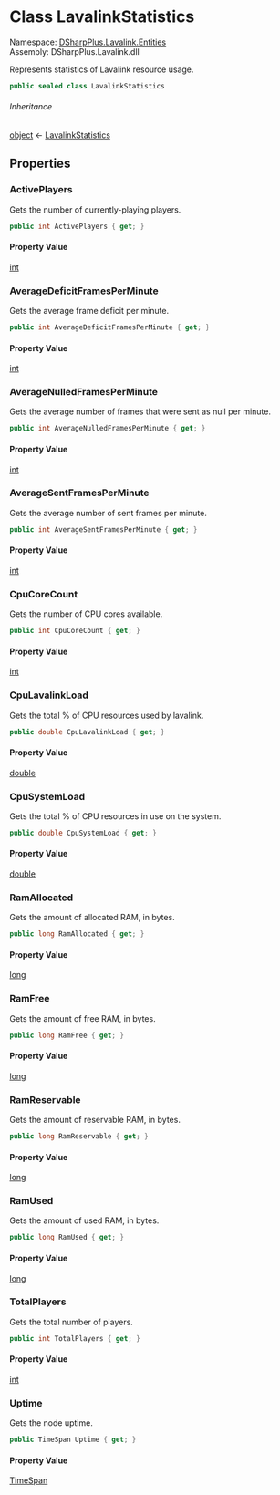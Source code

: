 # Class LavalinkStatistics

Namespace: [DSharpPlus.Lavalink.Entities](DSharpPlus.Lavalink.Entities.md)  
Assembly: DSharpPlus.Lavalink.dll

Represents statistics of Lavalink resource usage.

```csharp
public sealed class LavalinkStatistics
```

###### Inheritance

[object](https://learn.microsoft.com/dotnet/api/system.object) ← 
[LavalinkStatistics](DSharpPlus.Lavalink.Entities.LavalinkStatistics.md)

## Properties

### <a id="DSharpPlus_Lavalink_Entities_LavalinkStatistics_ActivePlayers"></a>ActivePlayers

Gets the number of currently-playing players.

```csharp
public int ActivePlayers { get; }
```

#### Property Value

[int](https://learn.microsoft.com/dotnet/api/system.int32)

### <a id="DSharpPlus_Lavalink_Entities_LavalinkStatistics_AverageDeficitFramesPerMinute"></a>AverageDeficitFramesPerMinute

Gets the average frame deficit per minute.

```csharp
public int AverageDeficitFramesPerMinute { get; }
```

#### Property Value

[int](https://learn.microsoft.com/dotnet/api/system.int32)

### <a id="DSharpPlus_Lavalink_Entities_LavalinkStatistics_AverageNulledFramesPerMinute"></a>AverageNulledFramesPerMinute

Gets the average number of frames that were sent as null per minute.

```csharp
public int AverageNulledFramesPerMinute { get; }
```

#### Property Value

[int](https://learn.microsoft.com/dotnet/api/system.int32)

### <a id="DSharpPlus_Lavalink_Entities_LavalinkStatistics_AverageSentFramesPerMinute"></a>AverageSentFramesPerMinute

Gets the average number of sent frames per minute.

```csharp
public int AverageSentFramesPerMinute { get; }
```

#### Property Value

[int](https://learn.microsoft.com/dotnet/api/system.int32)

### <a id="DSharpPlus_Lavalink_Entities_LavalinkStatistics_CpuCoreCount"></a>CpuCoreCount

Gets the number of CPU cores available.

```csharp
public int CpuCoreCount { get; }
```

#### Property Value

[int](https://learn.microsoft.com/dotnet/api/system.int32)

### <a id="DSharpPlus_Lavalink_Entities_LavalinkStatistics_CpuLavalinkLoad"></a>CpuLavalinkLoad

Gets the total % of CPU resources used by lavalink.

```csharp
public double CpuLavalinkLoad { get; }
```

#### Property Value

[double](https://learn.microsoft.com/dotnet/api/system.double)

### <a id="DSharpPlus_Lavalink_Entities_LavalinkStatistics_CpuSystemLoad"></a>CpuSystemLoad

Gets the total % of CPU resources in use on the system.

```csharp
public double CpuSystemLoad { get; }
```

#### Property Value

[double](https://learn.microsoft.com/dotnet/api/system.double)

### <a id="DSharpPlus_Lavalink_Entities_LavalinkStatistics_RamAllocated"></a>RamAllocated

Gets the amount of allocated RAM, in bytes.

```csharp
public long RamAllocated { get; }
```

#### Property Value

[long](https://learn.microsoft.com/dotnet/api/system.int64)

### <a id="DSharpPlus_Lavalink_Entities_LavalinkStatistics_RamFree"></a>RamFree

Gets the amount of free RAM, in bytes.

```csharp
public long RamFree { get; }
```

#### Property Value

[long](https://learn.microsoft.com/dotnet/api/system.int64)

### <a id="DSharpPlus_Lavalink_Entities_LavalinkStatistics_RamReservable"></a>RamReservable

Gets the amount of reservable RAM, in bytes.

```csharp
public long RamReservable { get; }
```

#### Property Value

[long](https://learn.microsoft.com/dotnet/api/system.int64)

### <a id="DSharpPlus_Lavalink_Entities_LavalinkStatistics_RamUsed"></a>RamUsed

Gets the amount of used RAM, in bytes.

```csharp
public long RamUsed { get; }
```

#### Property Value

[long](https://learn.microsoft.com/dotnet/api/system.int64)

### <a id="DSharpPlus_Lavalink_Entities_LavalinkStatistics_TotalPlayers"></a>TotalPlayers

Gets the total number of players.

```csharp
public int TotalPlayers { get; }
```

#### Property Value

[int](https://learn.microsoft.com/dotnet/api/system.int32)

### <a id="DSharpPlus_Lavalink_Entities_LavalinkStatistics_Uptime"></a>Uptime

Gets the node uptime.

```csharp
public TimeSpan Uptime { get; }
```

#### Property Value

[TimeSpan](https://learn.microsoft.com/dotnet/api/system.timespan)

